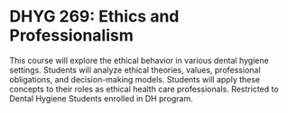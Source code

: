 # DHYG 269: Ethics and Professionalism

This course will explore the ethical behavior in various dental hygiene settings. Students will analyze ethical theories, values, professional obligations, and decision-making models. Students will apply these concepts to their roles as ethical health care professionals. Restricted to Dental Hygiene Students enrolled in DH program.